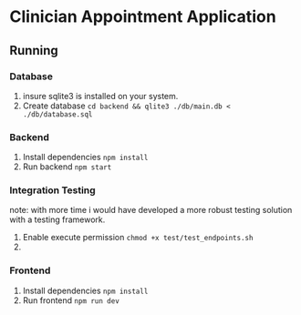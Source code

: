 # Clinician Appointment Application

## Running

### Database

1. insure sqlite3 is installed on your system.
1. Create database `cd backend && qlite3 ./db/main.db < ./db/database.sql`

### Backend

1. Install dependencies `npm install`
2. Run backend `npm start`

### Integration Testing

note: with more time i would have developed a more robust testing solution with a testing framework.

1. Enable execute permission `chmod +x test/test_endpoints.sh`
2.

### Frontend

1. Install dependencies `npm install`
2. Run frontend `npm run dev`
